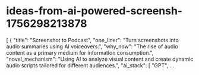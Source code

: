 # ideas-from-ai-powered-screensh-1756298213878
[ { "title": "Screenshot to Podcast", "one_liner": "Turn screenshots into audio summaries using AI voiceovers.", "why_now": "The rise of audio content as a primary medium for information consumption.", "novel_mechanism": "Using AI to analyze visual content and create dynamic audio scripts tailored for different audiences.", "ai_stack": [ "GPT", ...
